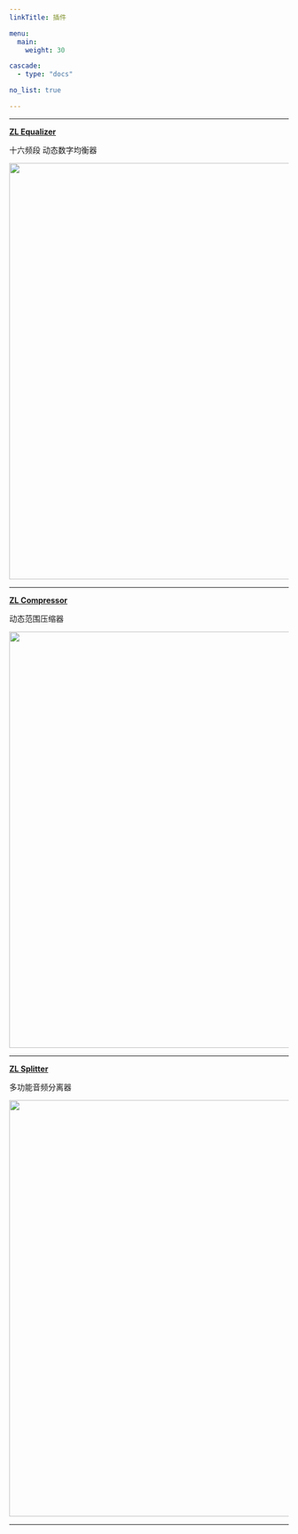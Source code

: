 ```yaml
---
linkTitle: 插件

menu:
  main:
    weight: 30

cascade:
  - type: "docs"

no_list: true

---
```


___

**[ZL Equalizer](/plugins/zlequalizer)**

十六频段 动态数字均衡器

<img src="/images/zlequalizer/dark_crop.jpg" style="width:750px; max-width: 100%; height: auto" />

___

**[ZL Compressor](/plugins/zlcompressor)**

动态范围压缩器

<img src="/images/zlcompressor/dark_crop.jpg" style="width:750px; max-width: 100%; height: auto" />

___

**[ZL Splitter](/plugins/zlsplitter)**

多功能音频分离器

<img src="/images/zlsplitter/dark_crop.jpg" style="width:750px; max-width: 100%; height: auto" />

___
